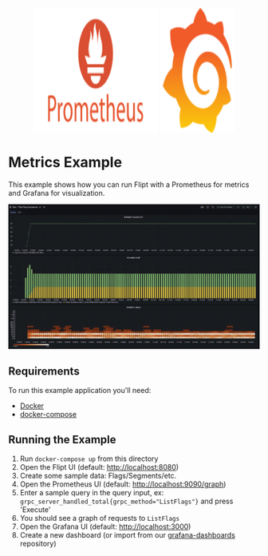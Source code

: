 <p align="center">
    <img src="../images/prometheus.svg" alt="Prometheus" width=250 height=250 />
    <img src="../images/grafana.svg" alt="Grafana" width=150 height=250 />
</p>

# Metrics Example

This example shows how you can run Flipt with a Prometheus for metrics and Grafana for visualization.

!['Prometheus + Grafana Example'](../images/grafana-dashboard.png)

## Requirements

To run this example application you'll need:

* [Docker](https://docs.docker.com/install/)
* [docker-compose](https://docs.docker.com/compose/install/)

## Running the Example

1. Run `docker-compose up` from this directory
1. Open the Flipt UI (default: [http://localhost:8080](http://localhost:8080))
1. Create some sample data: Flags/Segments/etc.
1. Open the Prometheus UI (default: [http://localhost:9090/graph](http://localhost:9090/graph))
1. Enter a sample query in the query input, ex: `grpc_server_handled_total{grpc_method="ListFlags"}` and press 'Execute'
1. You should see a graph of requests to `ListFlags`
1. Open the Grafana UI (default: [http://localhost:3000](http://localhost:3000))
1. Create a new dashboard (or import from our [grafana-dashboards](https://github.com/flipt-io/grafana-dashboards) repository)
